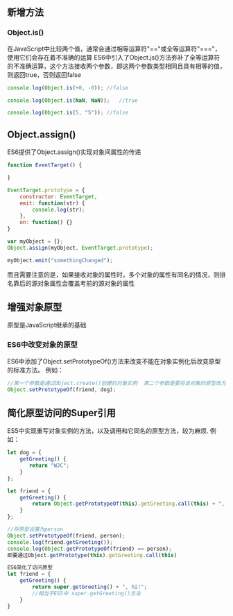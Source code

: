 ## 新增方法

### Object.is()

在JavaScript中比较两个值，通常会通过相等运算符"=="或全等运算符"==="，使用它们会存在着不准确的运算
ES6中引入了Object.js()方法弥补了全等运算符的不准确运算，这个方法接收两个参数，即这两个参数类型相同且具有相等的值，则返回true，否则返回false
```javascript
console.log(Object.is(+0, -0));	//false

console.log(Object.is(NaN, NaN));	//true

console.log(Object.is(5, "5"));	//false
```

## Object.assign()

ES6提供了Object.assign()实现对象间属性的传递
```javascript
function EventTarget() {

}

EventTarget.prototype = {
	constructor: EventTarget,
	emit: function(str) {
		console.log(str);
	},
	on: function() {}
}

var myObject = {};
Object.assign(myObject, EventTarget.prototype);

myObject.emit("somethingChanged");
```
而且需要注意的是，如果接收对象的属性时，多个对象的属性有同名的情况，则排名靠后的源对象属性会覆盖考前的源对象的属性

## 增强对象原型

原型是JavaScript继承的基础

### ES6中改变对象的原型

ES6中添加了Object.setPrototypeOf()方法来改变不能在对象实例化后改变原型的标准方法。
例如：
```javascript
//第一个参数是通过Object.create()创建的对象实例  第二个参数是要将该对象的原型改为哪一个对象原型
Object.setPrototypeOf(friend, dog);
```

## 简化原型访问的Super引用

ES5中实现重写对象实例的方法，以及调用和它同名的原型方法，较为麻烦.
例如：
```javascript
let dog = {
	getGreeting() {
	   return "WJC";
	}
};

let friend = {
	getGreeting() {
		return Object.getPrototypeOf(this).getGreeting.call(this) + ", hi!";
	}
};

//将原型设置为person
Object.setPrototypeOf(friend, person);
console.log(friend.getGreeting());
console.log(Object.getPrototypeOf(friend) == person);
即要通过Object.getPrototype(this).getGreeting.call(this)

ES6简化了访问原型 
let friend = {
	getGreeting() {
		return super.getGreeting() + ", hi!";
		//相当于ES5中 super.getGreeting()方法
	}
}
```